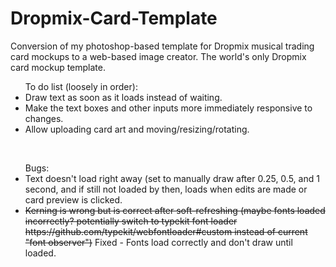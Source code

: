 # Dropmix-Card-Template
Conversion of my photoshop-based template for Dropmix musical trading card mockups to a web-based image creator. The world's only Dropmix card mockup template.
<BR>
<UL>To do list (loosely in order):
  <LI>Draw text as soon as it loads instead of waiting.</LI>
  <LI>Make the text boxes and other inputs more immediately responsive to changes.</LI>
  <LI>Allow uploading card art and moving/resizing/rotating.</LI>
</UL>
<BR>
<UL>Bugs:
  <LI>Text doesn't load right away (set to manually draw after 0.25, 0.5, and 1 second, and if still not loaded by then, loads when edits are made or card preview is clicked.</LI>
  <LI><strike>Kerning is wrong but is correct after soft-refreshing (maybe fonts loaded incorrectly? potentially switch to typekit font loader https://github.com/typekit/webfontloader#custom instead of current "font observer")</strike> Fixed - Fonts load correctly and don't draw until loaded.</LI>
</UL>
